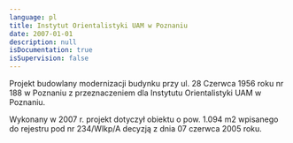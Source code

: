 ```yaml
---
language: pl
title: Instytut Orientalistyki UAM w Poznaniu
date: 2007-01-01
description: null
isDocumentation: true
isSupervision: false
---
```


Projekt budowlany modernizacji  budynku przy ul. 28 Czerwca 1956 roku nr 188 w Poznaniu z przeznaczeniem dla Instytutu Orientalistyki UAM w Poznaniu.

Wykonany w 2007 r. projekt dotyczył obiektu o pow. 1.094 m2 wpisanego do rejestru pod nr 234/Wlkp/A decyzją z dnia 07 czerwca 2005 roku.
